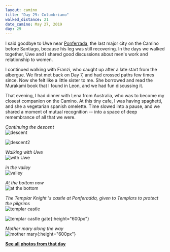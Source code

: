 ```yaml
---
layout: camino
title: "Day 29: Columbriano"
walked_distance: 21
date_camino: May 27, 2019
day: 29
---
```


I said goodbye to Uwe near [Ponferrada](https://en.wikipedia.org/wiki/Ponferrada), the last major city on the Camino before Santiago, because his leg was still recovering. In the days we walked together, Uwe and I shared good discussions about men's work and relationship to women.

I continued walking with Franzi, who caught up after a late start from the albergue. We first met back on Day 7, and had crossed paths few times since. Now she felt like a little sister to me. She borrowed and read the Murakami book that I found in Leon, and we had fun discussing it.

That evening, I had dinner with Lena from Australia, who was to become my closest companion on the Camino. At this tiny cafe, I was having spaghetti, and she a vegetarian spanish omelette. Time slowed into a pause, and we shared a moment of mutual recognition -- into a space of deep remembrance of all that we were.

*Continuing the descent*  
![descent](https://lh3.googleusercontent.com/pw/ACtC-3dXqE5yT9K2C93jOXG02URCqR2du0NDmnOGqdk-3XoRfmqxdMHP4FSVIVZ6iN52-_f0AhlTEBVJgPbUlz_qOC0Evhxh6CUyGvM72913V3Q0E3WkbRnQ_-GmkXn9We95SqvZa5OcnfOlQeLO7gBy758Ndw=w2500-h1406-no?authuser=0)

![descent2](https://lh3.googleusercontent.com/pw/ACtC-3fTaOLsLkbgKuI0UwtExyRZq5sWW2BXy7ts0pQ3ZjAnKi-qunG4HKRqPxWRn-lrI7wfcivb807pYp4sPk1vyF_qzZ3brP5yQd7AmWJ813tJlr9KYnfOn-NyRPreEOy71U6VQA9-hyn7cnkpSj47e7Uwjw=w2500-h1406-no?authuser=0)

*Walking with Uwe*  
![with Uwe](https://lh3.googleusercontent.com/pw/ACtC-3dMzQBu5h798n-CQSvnN2rKelVoi-efwnuDz9s8q2EVti1OeU592jCZ_RWkOSGj7HrOmMYzYjfZczdvmTIX3WFzkIMYE9es527ZP-1K1CTsKyfxTiw8oLShb5or81kkMrD8nS2xG1Vv_4_LBjq-VDO78A=w1876-h1406-no?authuser=0)

*in the valley*  
![valley](https://lh3.googleusercontent.com/pw/ACtC-3cPKjDyHtS93oi-kxNSuekpSGAgdiySaay7tKrXbNkb1algh7xCVHiT2fUhpOeGCoDCeIzt8ZlHYNkSr0cVPkWX4ddgIVivxHlcME-TjXHmN3UavCNLewNIzAVinbKGhLgG6ORhfBCYvDoZ56un-fCwxA=w2500-h1406-no?authuser=0)

*At the bottom now*  
![at the bottom](https://lh3.googleusercontent.com/pw/ACtC-3fATDffSqLcqr1-QGvaC4WsqeO_M3G2IxdZg6FFhvSTTnZ5c7b7ora0fJqVTJi1CGGO1cf-Vs2kQwqmNSt4DalZxWiYMdTB6NZdvRUDdI3X1ZP865H4t_eE1nQz44TKbe8cepiFNbZU4xgH5g3xAbOAcw=w2500-h1406-no?authuser=0)

*The Templar Knight 's castle at Ponferadda, given to Templars to protect the pilgrims*  
![templar castle](https://lh3.googleusercontent.com/pw/ACtC-3fzAwSyQ7nNzNCC2s3inOEnhFzsZNu7lP2XuiZ36cYx5Rdsn8JyFYd7f7d6yiSfe46kwjc_HAQ3OiATnzWVg8-f7IQmeCuv0mf9lgFj2uq6F2xmKqNVfMB-ouOF2uH_zEIgOWzn4_3Ci_kUA0reblm-Hw=w2500-h1406-no?authuser=0)

![templar castle gate](https://lh3.googleusercontent.com/pw/ACtC-3c8au1mHoaT2Q3n7gwaSPKL-TnEanwLHZ_6Qv02oCefdix3sYaw72I4HT0fz8CBWhyZW2Sl-dm5iFA2ksu7Glu6LVqBh6TQyR0IdYC1qXtKZvDkLdBb7wnnOhk0fjzNcbxfEUiw1kJZzVRjiuIYTL-BUQ=w792-h1406-no?authuser=0){:height="600px"}

*Mother mary along the way*  
![mother mary](https://lh3.googleusercontent.com/pw/ACtC-3fcDUZnyTB61pJu9qhBiu4_wWVrutFp0lS9WcfW4Dc_HQvr8KTG0bwkxbWzMogNpMnd-mbfZmPMqSjtCW6OmJLf2JcZq9hAGhGuKVJZ-VgaOdOtp2t_FxtNJxGCvsRk_gyO9mmkvAR_75SYnGpFs47FwA=w792-h1406-no?authuser=0){:height="600px"}

[**See all photos from that day**](https://photos.app.goo.gl/D1AYbyfCcrpzxK1x6)

